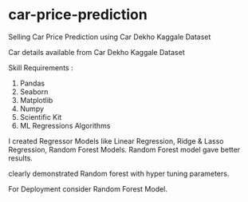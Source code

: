 # car-price-prediction
Selling Car Price Prediction using Car Dekho Kaggale Dataset 

Car details available from Car Dekho Kaggale Dataset

Skill Requirements :
  1. Pandas
  2. Seaborn
  3. Matplotlib
  4. Numpy
  5. Scientific Kit 
  6. ML Regressions Algorithms

I created Regressor Models like Linear Regression, Ridge & Lasso Regression, Random Forest Models.
Random Forest model gave better results.

clearly demonstrated Random forest with hyper tuning parameters.

For Deployment consider Random Forest Model.
